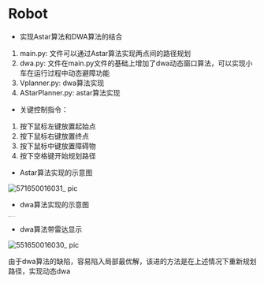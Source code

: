 # Robot
- 实现Astar算法和DWA算法的结合
1. main.py: 文件可以通过Astar算法实现两点间的路径规划
2. dwa.py: 文件在main.py文件的基础上增加了dwa动态窗口算法，可以实现小车在运行过程中动态避障功能
3. Vplanner.py: dwa算法实现
4. AStarPlanner.py: astar算法实现

- 关键控制指令：
1. 按下鼠标左键放置起始点
2. 按下鼠标右键放置终点
3. 按下鼠标中键放置障碍物
4. 按下空格键开始规划路径


- Astar算法实现的示意图

![571650016031_ pic](https://user-images.githubusercontent.com/85838942/163850711-3e2e84cd-3db7-45d9-9d0d-265adc01f635.jpg)


- dwa算法实现的示意图
<img src="https://user-images.githubusercontent.com/85838942/163850489-1254575b-d0e3-4c39-a9c6-983b36ad43d3.jpg" alt="541650010292_ pic" style="zoom:10%;" />

- dwa算法带雷达显示

![551650016030_ pic](https://user-images.githubusercontent.com/85838942/163851756-2192d93f-a3ff-49cb-9bc2-154c76d32d9c.jpg)




由于dwa算法的缺陷，容易陷入局部最优解，该进的方法是在上述情况下重新规划路径，实现动态dwa


